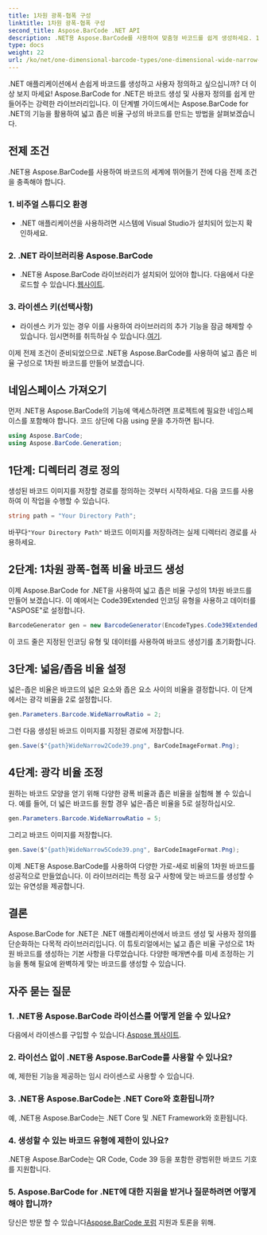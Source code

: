 ```yaml
---
title: 1차원 광폭-협폭 구성
linktitle: 1차원 광폭-협폭 구성
second_title: Aspose.BarCode .NET API
description: .NET용 Aspose.BarCode를 사용하여 맞춤형 바코드를 쉽게 생성하세요. 1차원 광폭-협폭 비율 구성을 위한 단계별 가이드입니다.
type: docs
weight: 22
url: /ko/net/one-dimensional-barcode-types/one-dimensional-wide-narrow-ratio-configuration/
---
```


.NET 애플리케이션에서 손쉽게 바코드를 생성하고 사용자 정의하고 싶으십니까? 더 이상 보지 마세요! Aspose.BarCode for .NET은 바코드 생성 및 사용자 정의를 쉽게 만들어주는 강력한 라이브러리입니다. 이 단계별 가이드에서는 Aspose.BarCode for .NET의 기능을 활용하여 넓고 좁은 비율 구성의 바코드를 만드는 방법을 살펴보겠습니다.

## 전제 조건

.NET용 Aspose.BarCode를 사용하여 바코드의 세계에 뛰어들기 전에 다음 전제 조건을 충족해야 합니다.

### 1. 비주얼 스튜디오 환경
   - .NET 애플리케이션을 사용하려면 시스템에 Visual Studio가 설치되어 있는지 확인하세요.
   
### 2. .NET 라이브러리용 Aspose.BarCode
   -  .NET용 Aspose.BarCode 라이브러리가 설치되어 있어야 합니다. 다음에서 다운로드할 수 있습니다.[웹사이트](https://releases.aspose.com/barcode/net/).

### 3. 라이센스 키(선택사항)
   -  라이센스 키가 있는 경우 이를 사용하여 라이브러리의 추가 기능을 잠금 해제할 수 있습니다. 임시면허를 취득하실 수 있습니다.[여기](https://purchase.aspose.com/temporary-license/).

이제 전제 조건이 준비되었으므로 .NET용 Aspose.BarCode를 사용하여 넓고 좁은 비율 구성으로 1차원 바코드를 만들어 보겠습니다.

## 네임스페이스 가져오기

먼저 .NET용 Aspose.BarCode의 기능에 액세스하려면 프로젝트에 필요한 네임스페이스를 포함해야 합니다. 코드 상단에 다음 using 문을 추가하면 됩니다.

```csharp
using Aspose.BarCode;
using Aspose.BarCode.Generation;
```

## 1단계: 디렉터리 경로 정의

생성된 바코드 이미지를 저장할 경로를 정의하는 것부터 시작하세요. 다음 코드를 사용하여 이 작업을 수행할 수 있습니다.

```csharp
string path = "Your Directory Path";
```

 바꾸다`"Your Directory Path"` 바코드 이미지를 저장하려는 실제 디렉터리 경로를 사용하세요.

## 2단계: 1차원 광폭-협폭 비율 바코드 생성

이제 Aspose.BarCode for .NET을 사용하여 넓고 좁은 비율 구성의 1차원 바코드를 만들어 보겠습니다. 이 예에서는 Code39Extended 인코딩 유형을 사용하고 데이터를 "ASPOSE"로 설정합니다.

```csharp
BarcodeGenerator gen = new BarcodeGenerator(EncodeTypes.Code39Extended, "ASPOSE");
```

이 코드 줄은 지정된 인코딩 유형 및 데이터를 사용하여 바코드 생성기를 초기화합니다.

## 3단계: 넓음/좁음 비율 설정

넓은-좁은 비율은 바코드의 넓은 요소와 좁은 요소 사이의 비율을 결정합니다. 이 단계에서는 광각 비율을 2로 설정합니다.

```csharp
gen.Parameters.Barcode.WideNarrowRatio = 2;
```

그런 다음 생성된 바코드 이미지를 지정된 경로에 저장합니다.

```csharp
gen.Save($"{path}WideNarrow2Code39.png", BarCodeImageFormat.Png);
```

## 4단계: 광각 비율 조정

원하는 바코드 모양을 얻기 위해 다양한 광폭 비율과 좁은 비율을 실험해 볼 수 있습니다. 예를 들어, 더 넓은 바코드를 원할 경우 넓은-좁은 비율을 5로 설정하십시오.

```csharp
gen.Parameters.Barcode.WideNarrowRatio = 5;
```

그리고 바코드 이미지를 저장합니다.

```csharp
gen.Save($"{path}WideNarrow5Code39.png", BarCodeImageFormat.Png);
```

이제 .NET용 Aspose.BarCode를 사용하여 다양한 가로-세로 비율의 1차원 바코드를 성공적으로 만들었습니다. 이 라이브러리는 특정 요구 사항에 맞는 바코드를 생성할 수 있는 유연성을 제공합니다.

## 결론

Aspose.BarCode for .NET은 .NET 애플리케이션에서 바코드 생성 및 사용자 정의를 단순화하는 다목적 라이브러리입니다. 이 튜토리얼에서는 넓고 좁은 비율 구성으로 1차원 바코드를 생성하는 기본 사항을 다루었습니다. 다양한 매개변수를 미세 조정하는 기능을 통해 필요에 완벽하게 맞는 바코드를 생성할 수 있습니다.

## 자주 묻는 질문

### 1. .NET용 Aspose.BarCode 라이선스를 어떻게 얻을 수 있나요?
 다음에서 라이센스를 구입할 수 있습니다.[Aspose 웹사이트](https://purchase.aspose.com/buy).

### 2. 라이선스 없이 .NET용 Aspose.BarCode를 사용할 수 있나요?
예, 제한된 기능을 제공하는 임시 라이센스로 사용할 수 있습니다.

### 3. .NET용 Aspose.BarCode는 .NET Core와 호환됩니까?
예, .NET용 Aspose.BarCode는 .NET Core 및 .NET Framework와 호환됩니다.

### 4. 생성할 수 있는 바코드 유형에 제한이 있나요?
.NET용 Aspose.BarCode는 QR Code, Code 39 등을 포함한 광범위한 바코드 기호를 지원합니다.

### 5. Aspose.BarCode for .NET에 대한 지원을 받거나 질문하려면 어떻게 해야 합니까?
 당신은 방문 할 수 있습니다[Aspose.BarCode 포럼](https://forum.aspose.com/c/barcode/13) 지원과 토론을 위해.
